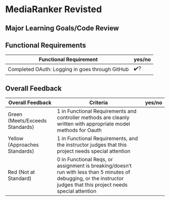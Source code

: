 # MediaRanker Revisted

<!-- Instructors: The checkmarks are already there, so just delete them for any line items that aren't met. -->

## Major Learning Goals/Code Review

<!-- Instructors: Feel free to practice creating specific feedback by referencing a line of code if you'd like. For example, you may say something like "nice custom method in `calculator.rb` line 42." This is optional. -->

<!--

What did you need to configure and setup to make OAuth installed and work?
  - Gemfile, env, initializers (if this includes routes, controller files, etc, or any of the below files, that's okay)

What areas of Rails app code did you need to create/write/modify in order to change logging in to use OAuth?
  - Routes, controllers, models, views (if this includes migrations, tests, etc, or any of the above files, that's okay)

What was one controller test you updated?
  - Anything reasonable, use best judgment.
  - The obvious answer is: The `index` and `show` actions for work require authorization for Wave 3

Why did we need to mock OAuth for testing?
  - To avoid using the GitHub as a dependency
  - Anything concrete about reducing risk around using actual GitHub accounts, resources, reducing complexity, etc. is fine too

NOTES ABOUT TESTS:
At project time, we give them:
61 tests, 140 assertions, 0 failures, 0 errors, 21 skips
At project submission, we expect more tests/assertions, and 0 skips

 -->
<!--
| Criteria | yes/no, and optionally any details/lines of code to reference |
| --- | --- |
| There are tests around the `User` model for validations, relationships, and custom methods (such as `build_from_github`) | ✔️?
| There are tests for `UsersController#login` and `UsersController#logout` that use OAuth mocks | ✔️?
| There are tests for `WorksController#upvote` that use OAuth mocks. There are separate tests for logged-in users and guest users. | ✔️?
-->
## Functional Requirements

| Functional Requirement | yes/no |
| --- | --- |
| Completed OAuth: Logging in goes through GitHub | ✔️?

## Overall Feedback

| Overall Feedback | Criteria | yes/no |
| --- | --- | --- |
| Green (Meets/Exceeds Standards) | 1 in Functional Requirements and controller methods are cleanly written with appropriate model methods for Oauth | 
| Yellow (Approaches Standards) | 1 in Functional Requirements, and the instructor judges that this project needs special attention | 
| Red (Not at Standard) |  0 in Functional Reqs, or assignment is breaking/doesn’t run with less than 5 minutes of debugging, or the instructor judges that this project needs special attention | 

<!-- ### Additional Feedback -->

<!-- Instructors, feel free to ignore this section if there's nothing else to add. -->
